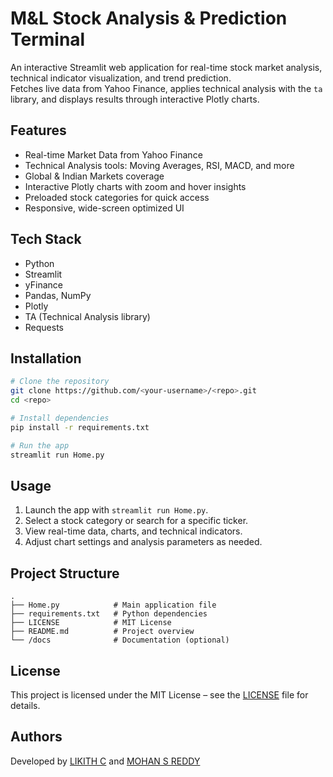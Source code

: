 # M&L Stock Analysis & Prediction Terminal

An interactive Streamlit web application for real-time stock market analysis, technical indicator visualization, and trend prediction.  
Fetches live data from Yahoo Finance, applies technical analysis with the `ta` library, and displays results through interactive Plotly charts.

## Features
- Real-time Market Data from Yahoo Finance
- Technical Analysis tools: Moving Averages, RSI, MACD, and more
- Global & Indian Markets coverage
- Interactive Plotly charts with zoom and hover insights
- Preloaded stock categories for quick access
- Responsive, wide-screen optimized UI

## Tech Stack
- Python
- Streamlit
- yFinance
- Pandas, NumPy
- Plotly
- TA (Technical Analysis library)
- Requests

## Installation
```bash
# Clone the repository
git clone https://github.com/<your-username>/<repo>.git
cd <repo>

# Install dependencies
pip install -r requirements.txt

# Run the app
streamlit run Home.py
```

## Usage
1. Launch the app with `streamlit run Home.py`.
2. Select a stock category or search for a specific ticker.
3. View real-time data, charts, and technical indicators.
4. Adjust chart settings and analysis parameters as needed.

## Project Structure
```
.
├── Home.py            # Main application file
├── requirements.txt   # Python dependencies
├── LICENSE            # MIT License
├── README.md          # Project overview
└── /docs              # Documentation (optional)
```

## License
This project is licensed under the MIT License – see the [LICENSE](LICENSE) file for details.

## Authors
Developed by [LIKITH C](https://github.com/Likith0218) and [MOHAN S REDDY](https://github.com/<your-username>)
